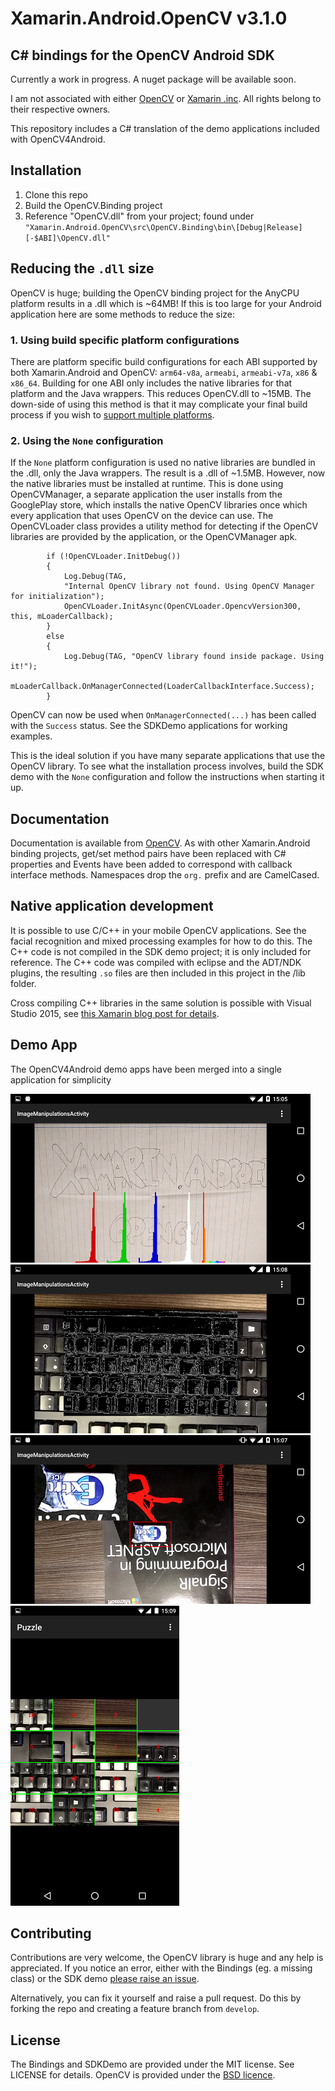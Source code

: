 Xamarin.Android.OpenCV v3.1.0
========================

## C# bindings for the OpenCV Android SDK ##

Currently a work in progress. A nuget package will be available soon.

I am not associated with either [OpenCV](http://opencv.org/) or [Xamarin .inc](http://xamarin.com/). All rights belong to their respective owners.

This repository includes a C# translation of the demo applications included with OpenCV4Android.

## Installation ##
1. Clone this repo
2. Build the OpenCV.Binding project
3. Reference "OpenCV.dll" from your project; found under `"Xamarin.Android.OpenCV\src\OpenCV.Binding\bin\[Debug|Release][-$ABI]\OpenCV.dll"`

## Reducing the `.dll` size ##
OpenCV is huge; building the OpenCV binding project for the AnyCPU platform results in a .dll which is ~64MB! If this is too large for your Android application here are some methods to reduce the size:

### 1. Using build specific platform configurations ###
There are platform specific build configurations for each ABI supported by both Xamarin.Android and OpenCV: `arm64-v8a`, `armeabi`, `armeabi-v7a`, `x86` & `x86_64`. Building for one ABI only includes the native libraries for that platform and the Java wrappers. This reduces OpenCV.dll to ~15MB. The down-side of using this method is that it may complicate your final build process if you wish to [support multiple platforms](https://developer.xamarin.com/guides/android/advanced_topics/build-abi-specific-apks/).

### 2. Using the `None` configuration ###
If the `None` platform configuration is used no native libraries are bundled in the .dll, only the Java wrappers. The result is a .dll of ~1.5MB. However, now the native libraries must be installed at runtime. This is done using OpenCVManager, a separate application the user installs from the GooglePlay store, which installs the native OpenCV libraries once which every application that uses OpenCV on the device can use. The OpenCVLoader class provides a utility method for detecting if the OpenCV libraries are provided by the application, or the OpenCVManager apk.

            if (!OpenCVLoader.InitDebug())
            {
                Log.Debug(TAG,
				"Internal OpenCV library not found. Using OpenCV Manager for initialization");
                OpenCVLoader.InitAsync(OpenCVLoader.OpencvVersion300, this, mLoaderCallback);
            }
            else
            {
                Log.Debug(TAG, "OpenCV library found inside package. Using it!");
                mLoaderCallback.OnManagerConnected(LoaderCallbackInterface.Success);
            }

OpenCV can now be used when `OnManagerConnected(...)` has been called with the `Success` status. See the SDKDemo applications for working examples.

This is the ideal solution if you have many separate applications that use the OpenCV library. To see what the installation process involves, build the SDK demo with the `None` configuration and follow the instructions when starting it up.

## Documentation ##
Documentation is available from [OpenCV](http://docs.opencv.org/2.4/doc/tutorials/introduction/android_binary_package/dev_with_OCV_on_Android.html). As with other Xamarin.Android binding projects, get/set method pairs have been replaced with C# properties and Events have been added to correspond with callback interface methods. Namespaces drop the `org.` prefix and are CamelCased.

## Native application development ##
It is possible to use C/C++ in your mobile OpenCV applications. See the facial recognition and mixed processing examples for how to do this. The C++ code is not compiled in the SDK demo project; it is only included for reference. The C++ code was compiled with eclipse and the ADT/NDK plugins, the resulting `.so` files are then included in this project in the /lib folder.

Cross compiling C++ libraries in the same solution is possible with Visual Studio 2015, see [this  Xamarin blog post for details](https://blog.xamarin.com/build-and-debug-c-libraries-in-xamarin-android-apps-with-visual-studio-2015/).

## Demo App ##
The OpenCV4Android demo apps have been merged into a single application for simplicity

![Histogram](docs/Screenshots/Histogram.png)
![EdgeDetection](docs/Screenshots/EdgeDetection.png)
![Zoom](docs/Screenshots/Zoom.png)
![Puzzle](docs/Screenshots/Puzzle.png)

## Contributing ##
Contributions are very welcome, the OpenCV library is huge and any help is appreciated. If you notice an error, either with the Bindings (eg. a missing class) or the SDK demo [please raise an issue](https://github.com/TrekDev/Xamarin.Android.OpenCV/issues).

Alternatively, you can fix it yourself and raise a pull request. Do this by forking the repo and creating a feature branch from `develop`.

## License ##
The Bindings and SDKDemo are provided under the MIT license. See LICENSE for details. OpenCV is provided under the [BSD licence](http://opencv.org/license.html).